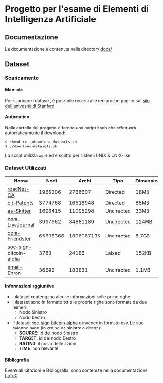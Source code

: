 # Progetto per l'esame di Elementi di Intelligenza Artificiale

## Documentazione
La documentazione è contenuta nella directory [docs/](https://github.com/ad-oliviero/progetto_eia/tree/main/docs)

## Dataset
### Scaricamento
#### Manuale
Per scaricare i dataset, è possibile recarsi alle reciproche pagine sul [sito dell'univesità di Stanford](https://snap.stanford.edu/data)
#### Automatico
Nella cartella del progetto è fornito uno script bash che effettuerà automaticamente il download:
```sh
$ chmod +x ./download-datasets.sh
$ ./download-datasets.sh
```
Lo script utilizza `wget` ed è scritto per sistemi UNIX & UNIX-like

### Dataset Utilizzati
|Nome|Nodi|Archi|Tipo|Dimensione|
|----|----|-----|----|----------|
|[roadNet-CA](https://snap.stanford.edu/data/roadNet-CA.html)|1965206|2766607|Directed|18MB|
|[cit-Patents](https://snap.stanford.edu/data/cit-Patents.html)|3774768|16518948|Directed|85MB|
|[as-Skitter](https://snap.stanford.edu/data/as-Skitter.html)|1696415|11095298|Undirected|33MB|
|[com-LiveJournal](https://snap.stanford.edu/data/com-LiveJournal.html)|3997962|34681189|Undirected|124MB|
|[com-Friendster](https://snap.stanford.edu/data/com-Friendster.html)|65608366|1806067135|Undirected|8.7GB|
|[soc-sign-bitcoin-alpha](https://snap.stanford.edu/data/soc-sign-bitcoin-alpha.html)|3783|24186|Labled|152KB|
|[email-Enron](https://snap.stanford.edu/data/email-Enron.html)|36692|183831|Undirected|1.1MB|

#### Informazioni aggiuntive
- I dataset contengono alcune informazioni nelle prime righe
- I dataset sono in formato txt e le proprie righe sono formate da due numeri:
  - Nodo Sinistro
  - Nodo Destro
- Il dataset [soc-sign-bitcoin-alpha](https://snap.stanford.edu/data/soc-sign-bitcoin-alpha.html) è invence in formato csv. Le sue colonne sono (in ordine da sinistra a destra):
  - **SOURCE**: id del nodo Sinistro
  - **TARGET**: id del nodo Destro
  - **RATING**: il costo delle azioni
  - **TIME**: non rilevante
#### Bibliografia
Eventuali citazioni e Bibliografia, sono contenute nella documentazione [LaTeX](https://github.com/ad-oliviero/progetto_eia/tree/main/docs/documentazione.pdf)
